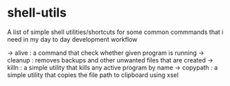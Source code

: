shell-utils
===========

A list of simple shell utilities/shortcuts for some common commmands that i need in my day to day development workflow

  -> alive <prg name> : a command that check whether given program is running 
  -> cleanup : removes backups and other unwanted files that are created 
  -> killn <prg name> : a simple utility that kills any active program by name
  -> copypath <filename>: a simple utility that copies the file path to clipboard using xsel